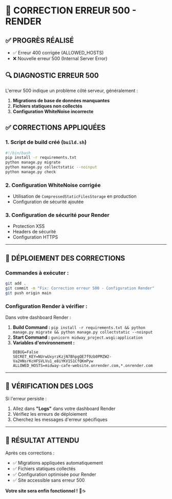 # 🚨 CORRECTION ERREUR 500 - RENDER

## ✅ PROGRÈS RÉALISÉ
- ✅ Erreur 400 corrigée (ALLOWED_HOSTS)
- ❌ Nouvelle erreur 500 (Internal Server Error)

## 🔍 DIAGNOSTIC ERREUR 500

L'erreur 500 indique un problème côté serveur, généralement :
1. **Migrations de base de données manquantes**
2. **Fichiers statiques non collectés**
3. **Configuration WhiteNoise incorrecte**

## ✅ CORRECTIONS APPLIQUÉES

### **1. Script de build créé (`build.sh`)**
```bash
#!/bin/bash
pip install -r requirements.txt
python manage.py migrate
python manage.py collectstatic --noinput
python manage.py check
```

### **2. Configuration WhiteNoise corrigée**
- Utilisation de `CompressedStaticFilesStorage` en production
- Configuration de sécurité ajoutée

### **3. Configuration de sécurité pour Render**
- Protection XSS
- Headers de sécurité
- Configuration HTTPS

---

## 🚀 DÉPLOIEMENT DES CORRECTIONS

### **Commandes à exécuter :**

```bash
git add .
git commit -m "Fix: Correction erreur 500 - Configuration Render"
git push origin main
```

### **Configuration Render à vérifier :**

Dans votre dashboard Render :
1. **Build Command :** `pip install -r requirements.txt && python manage.py migrate && python manage.py collectstatic --noinput`
2. **Start Command :** `gunicorn midway_project.wsgi:application`
3. **Variables d'environnement :**
   ```
   DEBUG=False
   SECRET_KEY=NUrwUxyrzKzjN7BhpgQE7f9zb0PMZW2-Va2HNsrKcHFSVLVu1_e8iYKV1S1CfQKmPyw
   ALLOWED_HOSTS=midway-cafe-website.onrender.com,*.onrender.com
   ```

---

## 🔧 VÉRIFICATION DES LOGS

Si l'erreur persiste :
1. Allez dans **"Logs"** dans votre dashboard Render
2. Vérifiez les erreurs de déploiement
3. Cherchez les messages d'erreur spécifiques

---

## 🎯 RÉSULTAT ATTENDU

Après ces corrections :
- ✅ Migrations appliquées automatiquement
- ✅ Fichiers statiques collectés
- ✅ Configuration optimisée pour Render
- ✅ Site accessible sans erreur 500

**Votre site sera enfin fonctionnel !** 🚀☕
